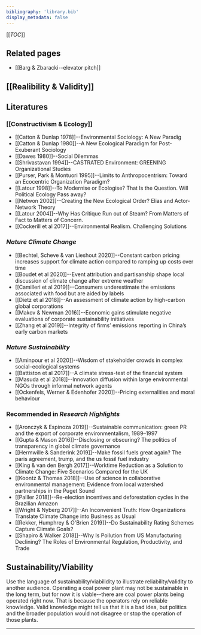 ```yaml
---
bibliography: 'library.bib'
display_metadata: false
---
```


[[_TOC_]]

## Related pages

* [[Barg & Zbaracki--elevator pitch]]

## [[Realibility & Validity]]

<!--|Author|Validity|Reliability|-->
<!--| --- |:---:|:---:|-->
<!--|@Latour1998| - | - |-->
<!--|@Newton2002| - | Concerned with "networks that support or impede greening processes" (p. 525) |-->

<!--|   | Low validity | High validity-->
<!--|---|:---:|:---:|-->
<!--|**High reliability**|   |   |-->
<!--|**Low reliability**|   |   |-->

## Literatures

### [[Constructivism & Ecology]]
* [[Catton & Dunlap 1978]]--Environmental Sociology: A New Paradig
* [[Catton & Dunlap 1980]]--A New Ecological Paradigm for Post-Exuberant Sociology
* [[Dawes 1980]]--Social Dilemmas
* [[Shrivastavan 1994]]--CASTRATED Environment: GREENING Organizational Studies
* [[Purser, Park & Montuori 1995]]--Limits to Anthropocentrism: Toward an Ecocentric Organization Paradigm?
* [[Latour 1998]]--To Modernise or Ecologise? That Is the Question. Will Political Ecology Pass away?
* [[Netwon 2002]]--Creating the New Ecological Order? Elias and Actor-Network Theory
* [[Latour 2004]]--Why Has Critique Run out of Steam? From Matters of Fact to Matters of Concern.
* [[Cockerill et al 2017]]--Environmental Realism. Challenging Solutions

### _Nature Climate Change_
* [[Bechtel, Scheve & van Lieshout 2020]]--Constant carbon pricing increases support for climate action compared to ramping up costs over time
* [[Boudet et al 2020]]--Event attribution and partisanship shape local discussion of climate change after extreme weather
* [[Camilleri et al 2019]]--Consumers underestimate the emissions associated with food but are aided by labels
* [[Dietz et al 2018]]--An assessment of climate action by high-carbon global corporations
* [[Makov & Newman 2016]]--Economic gains stimulate negative evaluations of corporate sustainability initiatives
* [[Zhang et al 2019]]--Integrity of firms’ emissions reporting in China’s early carbon markets

### _Nature Sustainability_
* [[Aminpour et al 2020]]--Wisdom of stakeholder crowds in complex social–ecological systems
* [[Battiston et al 2017]]--A climate stress-test of the financial system
* [[Masuda et al 2018]]--Innovation diffusion within large environmental NGOs through informal network agents
* [[Ockenfels, Werner & Edenhofer 2020]]--Pricing externalities and moral behaviour

### Recommended in _Research Highlights_
* [[Aronczyk & Espinoza 2019]]--Sustainable communication: green PR and the export of corporate environmentalism, 1989–1997
* [[Gupta & Mason 2016]]--Disclosing or obscuring? The politics of transparency in global climate governance
* [[Hermwille & Sanderink 2019]]--Make fossil fuels great again? The paris agreement, trump, and the us fossil fuel industry
* [[King & van den Bergh 2017]]--Worktime Reduction as a Solution to Climate Change: Five Scenarios Compared for the UK
* [[Koontz & Thomas 2018]]--Use of science in collaborative environmental management: Evidence from local watershed partnerships in the Puget Sound
* [[Pailler 2018]]--Re-election incentives and deforestation cycles in the Brazilian Amazon
* [[Wright & Nyberg 2017]]--An Inconvenient Truth: How Organizations Translate Climate Change into Business as Usual
* [[Rekker, Humphrey & O'Brien 2019]]--Do Sustainability Rating Schemes Capture Climate Goals?
* [[Shapiro & Walker 2018]]--Why Is Pollution from US Manufacturing Declining? The Roles of Environmental Regulation, Productivity, and Trade

## Sustainability/Viability

Use the language of sustainability/viabilidity to illustrate reliability/validity to another audience. Operating a coal power plant may not be sustainable in the long term, but for now it is viable--there are coal power plants being operated right now. That is because the operators rely on reliable knowledge. Valid knowledge might tell us that it is a bad idea, but politics and the broader population would not disagree or stop the operation of those plants.

---